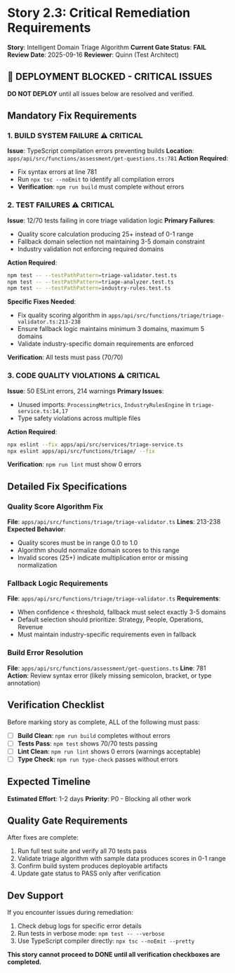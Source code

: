 # Story 2.3: Critical Remediation Requirements

**Story**: Intelligent Domain Triage Algorithm
**Current Gate Status**: **FAIL**
**Review Date**: 2025-09-16
**Reviewer**: Quinn (Test Architect)

## 🚨 DEPLOYMENT BLOCKED - CRITICAL ISSUES

**DO NOT DEPLOY** until all issues below are resolved and verified.

## Mandatory Fix Requirements

### 1. BUILD SYSTEM FAILURE ⚠️ CRITICAL
**Issue**: TypeScript compilation errors preventing builds
**Location**: `apps/api/src/functions/assessment/get-questions.ts:781`
**Action Required**:
- Fix syntax errors at line 781
- Run `npx tsc --noEmit` to identify all compilation errors
- **Verification**: `npm run build` must complete without errors

### 2. TEST FAILURES ⚠️ CRITICAL
**Issue**: 12/70 tests failing in core triage validation logic
**Primary Failures**:
- Quality score calculation producing 25+ instead of 0-1 range
- Fallback domain selection not maintaining 3-5 domain constraint
- Industry validation not enforcing required domains

**Action Required**:
```bash
npm test -- --testPathPattern=triage-validator.test.ts
npm test -- --testPathPattern=triage-analyzer.test.ts
npm test -- --testPathPattern=industry-rules.test.ts
```

**Specific Fixes Needed**:
- Fix quality scoring algorithm in `apps/api/src/functions/triage/triage-validator.ts:213-238`
- Ensure fallback logic maintains minimum 3 domains, maximum 5 domains
- Validate industry-specific domain requirements are enforced

**Verification**: All tests must pass (70/70)

### 3. CODE QUALITY VIOLATIONS ⚠️ CRITICAL
**Issue**: 50 ESLint errors, 214 warnings
**Primary Issues**:
- Unused imports: `ProcessingMetrics`, `IndustryRulesEngine` in `triage-service.ts:14,17`
- Type safety violations across multiple files

**Action Required**:
```bash
npx eslint --fix apps/api/src/services/triage-service.ts
npx eslint apps/api/src/functions/triage/ --fix
```

**Verification**: `npm run lint` must show 0 errors

## Detailed Fix Specifications

### Quality Score Algorithm Fix
**File**: `apps/api/src/functions/triage/triage-validator.ts`
**Lines**: 213-238
**Expected Behavior**:
- Quality scores must be in range 0.0 to 1.0
- Algorithm should normalize domain scores to this range
- Invalid scores (25+) indicate multiplication error or missing normalization

### Fallback Logic Requirements
**File**: `apps/api/src/functions/triage/triage-validator.ts`
**Requirements**:
- When confidence < threshold, fallback must select exactly 3-5 domains
- Default selection should prioritize: Strategy, People, Operations, Revenue
- Must maintain industry-specific requirements even in fallback

### Build Error Resolution
**File**: `apps/api/src/functions/assessment/get-questions.ts`
**Line**: 781
**Action**: Review syntax error (likely missing semicolon, bracket, or type annotation)

## Verification Checklist

Before marking story as complete, ALL of the following must pass:

- [ ] **Build Clean**: `npm run build` completes without errors
- [ ] **Tests Pass**: `npm test` shows 70/70 tests passing
- [ ] **Lint Clean**: `npm run lint` shows 0 errors (warnings acceptable)
- [ ] **Type Check**: `npm run type-check` passes without errors

## Expected Timeline

**Estimated Effort**: 1-2 days
**Priority**: P0 - Blocking all other work

## Quality Gate Requirements

After fixes are complete:
1. Run full test suite and verify all 70 tests pass
2. Validate triage algorithm with sample data produces scores in 0-1 range
3. Confirm build system produces deployable artifacts
4. Update gate status to PASS only after verification

## Dev Support

If you encounter issues during remediation:
1. Check debug logs for specific error details
2. Run tests in verbose mode: `npm test -- --verbose`
3. Use TypeScript compiler directly: `npx tsc --noEmit --pretty`

**This story cannot proceed to DONE until all verification checkboxes are completed.**